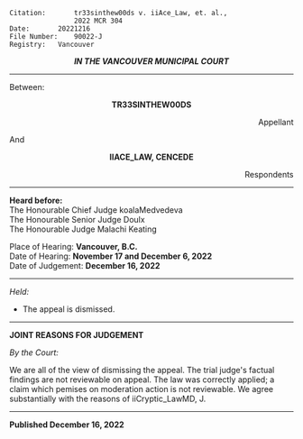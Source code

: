 	Citation:       tr33sinthew00ds v. iiAce_Law, et. al., 
                	2022 MCR 304
	Date:		20221216
	File Number:	90022-J
	Registry:	Vancouver

<p align="center"><b><i>
				IN THE VANCOUVER MUNICIPAL COURT
</b></i>

---

Between:
<p align="center">  <b> TR33SINTHEW00DS	  </b>
<p align="right">		    Appellant
<p> And
<p align="center">  <b>	IIACE_LAW, CENCEDE  		</b> 
<p align="right">		    Respondents
  
---
	
**Heard before:**
<br> The Honourable Chief Judge koalaMedvedeva
<br> The Honourable Senior Judge Doulx
<br> The Honourable Judge Malachi Keating

Place of Hearing: **Vancouver, B.C.**
<br>				Date of Hearing: **November 17 and December 6, 2022**
<br>				Date of Judgement: **December 16, 2022**

---
  
*Held:*
  
- The appeal is dismissed.
  
---
  
**JOINT REASONS FOR JUDGEMENT**

*By the Court:*
  
We are all of the view of dismissing the appeal. The trial judge's factual findings are not reviewable on appeal. The law was correctly applied; a claim which pemises on moderation action is not reviewable. We agree substantially with the reasons of iiCryptic_LawMD, J.
    
---
  
  **Published December 16, 2022**
